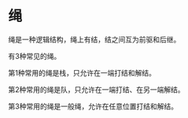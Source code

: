 # 绳

绳是一种逻辑结构，绳上有结，结之间互为前驱和后继。

有3种常见的绳。

第1种常用的绳是栈，只允许在一端打结和解结。

第2种常用的绳是队，只允许在一端打结、在另一端解结。

第3种常用的绳是一般绳，允许在任意位置打结和解结。
